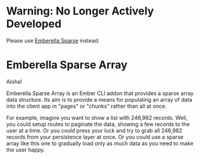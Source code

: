 # Warning: No Longer Actively Developed

Please use [Emberella Sparse](https://github.com/realityendshere/ella-sparse) instead.

# Emberella Sparse Array

Aloha!

Emberella Sparse Array is an Ember CLI addon that provides a sparse array data structure. Its aim is to provide a means for populating an array of data into the client app in "pages" or "chunks" rather than all at once.

For example, imagine you want to show a list with 246,982 records. Well, you could setup routes to paginate the data, showing a few records to the user at a time. Or you could press your luck and try to grab all 246,982 records from your persistence layer at once. Or you could use a sparse array like this one to gradually load only as much data as you need to make the user happy.
